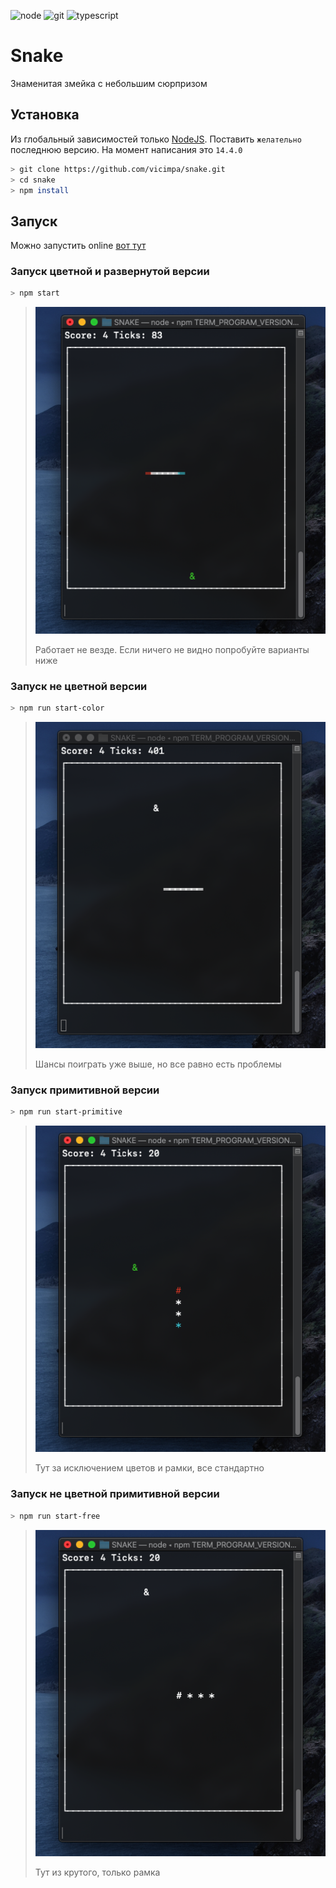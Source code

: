 ![node](https://img.shields.io/badge/node-v14.4.0-green)
![git](https://img.shields.io/badge/git-v2.24.3-red)
![typescript](https://img.shields.io/badge/typescript-v3.9.5-blue)

# Snake

Знаменитая змейка с небольшим сюрпризом

## Установка

Из глобальный зависимостей только [NodeJS](https://nodejs.org/ru/download/current/). 
Поставить `желательно` последнюю версию. На момент написания это `14.4.0`
```bash
> git clone https://github.com/vicimpa/snake.git
> cd snake
> npm install
```

## Запуск 

Можно запустить online [вот тут](https://vicimpa.github.io/snake/)

### Запуск цветной и развернутой версии
```bash
> npm start
```

>
> ![normal](img/normal.png)
>
> Работает не везде. Если ничего не видно попробуйте варианты ниже
> 

### Запуск не цветной версии
```bash
> npm run start-color
```
>
> ![color](img/color.png)
>
> Шансы поиграть уже выше, но все равно есть проблемы
> 

### Запуск примитивной версии
```bash
> npm run start-primitive
```
> 
> ![primitive](img/primitive.png)
>
> Тут за исключением цветов и рамки, все стандартно
> 

### Запуск не цветной примитивной версии
```bash
> npm run start-free
```
> 
> ![primitive](img/free.png)
> 
> Тут из крутого, только рамка
> 
